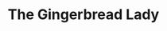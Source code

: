 ---
title: The Gingerbread Lady
year: 1974
opening_date: 1974-01-25
closing_date: 1974-02-09
layout: productions
featured_image: 
image_caption:
image_credit:
playbill:
category:
Theatre: Theatre Jacksonville
Venue: Little Theatre
cast:
  Jimmy Perry: Marshall Grauer
  Manuel: Tom Rush
  Toby Landau: Betty Mastroianni
  Evy Meara: Mardie Kelly
  Polly Meara: Andrea Unger
  Lou Tanner: Ernie Mastroianni
crew:
  Director: Robert Knowles
  Scene Design: Hal Henderson
  Stage Manager: David West
  Lighting Design: Kelly Hart
  Light/Sound Technician: Doug Thomas
  Set Construction:
    - Kelly Hart
    - Steve Valliere
    - Mary Ellen Wofford
  Properties:
    - Mary Ellen Wofford
    - Terra Allen
    - Nellie Coyle
    - Laurie Kaden
    - Katie Raven
  Costumes: Gert Berman
  Publicity: Diane Somerville
  Show Sign: Patrick Brodus
  Box Office:
    - Ann Dubow
    - Gert Berman
    - Pat Somers

external_links:
---